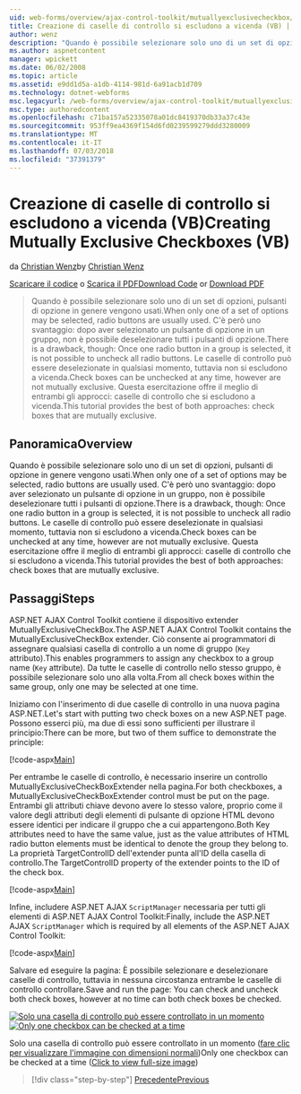 ```yaml
---
uid: web-forms/overview/ajax-control-toolkit/mutuallyexclusivecheckbox/creating-mutually-exclusive-checkboxes-vb
title: Creazione di caselle di controllo si escludono a vicenda (VB) | Microsoft Docs
author: wenz
description: "Quando è possibile selezionare solo uno di un set di opzioni, pulsanti di opzione in genere vengono usati. C'è però uno svantaggio: dopo aver selezionato un pulsante di opzione in un gruppo,..."
ms.author: aspnetcontent
manager: wpickett
ms.date: 06/02/2008
ms.topic: article
ms.assetid: e9dd1d5a-a1db-4114-981d-6a91acb1d709
ms.technology: dotnet-webforms
msc.legacyurl: /web-forms/overview/ajax-control-toolkit/mutuallyexclusivecheckbox/creating-mutually-exclusive-checkboxes-vb
msc.type: authoredcontent
ms.openlocfilehash: c71ba157a52335078a01dc8419370db33a37c43e
ms.sourcegitcommit: 953ff9ea4369f154d6fd0239599279ddd3280009
ms.translationtype: MT
ms.contentlocale: it-IT
ms.lasthandoff: 07/03/2018
ms.locfileid: "37391379"
---
```

<a name="creating-mutually-exclusive-checkboxes-vb"></a><span data-ttu-id="f3df4-104">Creazione di caselle di controllo si escludono a vicenda (VB)</span><span class="sxs-lookup"><span data-stu-id="f3df4-104">Creating Mutually Exclusive Checkboxes (VB)</span></span>
====================
<span data-ttu-id="f3df4-105">da [Christian Wenz](https://github.com/wenz)</span><span class="sxs-lookup"><span data-stu-id="f3df4-105">by [Christian Wenz](https://github.com/wenz)</span></span>

<span data-ttu-id="f3df4-106">[Scaricare il codice](http://download.microsoft.com/download/9/3/f/93f8daea-bebd-4821-833b-95205389c7d0/MutuallyExclusiveCheckBox0.vb.zip) o [Scarica il PDF](http://download.microsoft.com/download/b/6/a/b6ae89ee-df69-4c87-9bfb-ad1eb2b23373/mutuallyexclusivecheckbox0VB.pdf)</span><span class="sxs-lookup"><span data-stu-id="f3df4-106">[Download Code](http://download.microsoft.com/download/9/3/f/93f8daea-bebd-4821-833b-95205389c7d0/MutuallyExclusiveCheckBox0.vb.zip) or [Download PDF](http://download.microsoft.com/download/b/6/a/b6ae89ee-df69-4c87-9bfb-ad1eb2b23373/mutuallyexclusivecheckbox0VB.pdf)</span></span>

> <span data-ttu-id="f3df4-107">Quando è possibile selezionare solo uno di un set di opzioni, pulsanti di opzione in genere vengono usati.</span><span class="sxs-lookup"><span data-stu-id="f3df4-107">When only one of a set of options may be selected, radio buttons are usually used.</span></span> <span data-ttu-id="f3df4-108">C'è però uno svantaggio: dopo aver selezionato un pulsante di opzione in un gruppo, non è possibile deselezionare tutti i pulsanti di opzione.</span><span class="sxs-lookup"><span data-stu-id="f3df4-108">There is a drawback, though: Once one radio button in a group is selected, it is not possible to uncheck all radio buttons.</span></span> <span data-ttu-id="f3df4-109">Le caselle di controllo può essere deselezionate in qualsiasi momento, tuttavia non si escludono a vicenda.</span><span class="sxs-lookup"><span data-stu-id="f3df4-109">Check boxes can be unchecked at any time, however are not mutually exclusive.</span></span> <span data-ttu-id="f3df4-110">Questa esercitazione offre il meglio di entrambi gli approcci: caselle di controllo che si escludono a vicenda.</span><span class="sxs-lookup"><span data-stu-id="f3df4-110">This tutorial provides the best of both approaches: check boxes that are mutually exclusive.</span></span>


## <a name="overview"></a><span data-ttu-id="f3df4-111">Panoramica</span><span class="sxs-lookup"><span data-stu-id="f3df4-111">Overview</span></span>

<span data-ttu-id="f3df4-112">Quando è possibile selezionare solo uno di un set di opzioni, pulsanti di opzione in genere vengono usati.</span><span class="sxs-lookup"><span data-stu-id="f3df4-112">When only one of a set of options may be selected, radio buttons are usually used.</span></span> <span data-ttu-id="f3df4-113">C'è però uno svantaggio: dopo aver selezionato un pulsante di opzione in un gruppo, non è possibile deselezionare tutti i pulsanti di opzione.</span><span class="sxs-lookup"><span data-stu-id="f3df4-113">There is a drawback, though: Once one radio button in a group is selected, it is not possible to uncheck all radio buttons.</span></span> <span data-ttu-id="f3df4-114">Le caselle di controllo può essere deselezionate in qualsiasi momento, tuttavia non si escludono a vicenda.</span><span class="sxs-lookup"><span data-stu-id="f3df4-114">Check boxes can be unchecked at any time, however are not mutually exclusive.</span></span> <span data-ttu-id="f3df4-115">Questa esercitazione offre il meglio di entrambi gli approcci: caselle di controllo che si escludono a vicenda.</span><span class="sxs-lookup"><span data-stu-id="f3df4-115">This tutorial provides the best of both approaches: check boxes that are mutually exclusive.</span></span>

## <a name="steps"></a><span data-ttu-id="f3df4-116">Passaggi</span><span class="sxs-lookup"><span data-stu-id="f3df4-116">Steps</span></span>

<span data-ttu-id="f3df4-117">ASP.NET AJAX Control Toolkit contiene il dispositivo extender MutuallyExclusiveCheckBox.</span><span class="sxs-lookup"><span data-stu-id="f3df4-117">The ASP.NET AJAX Control Toolkit contains the MutuallyExclusiveCheckBox extender.</span></span> <span data-ttu-id="f3df4-118">Ciò consente ai programmatori di assegnare qualsiasi casella di controllo a un nome di gruppo (`Key` attributo).</span><span class="sxs-lookup"><span data-stu-id="f3df4-118">This enables programmers to assign any checkbox to a group name (`Key` attribute).</span></span> <span data-ttu-id="f3df4-119">Da tutte le caselle di controllo nello stesso gruppo, è possibile selezionare solo uno alla volta.</span><span class="sxs-lookup"><span data-stu-id="f3df4-119">From all check boxes within the same group, only one may be selected at one time.</span></span>

<span data-ttu-id="f3df4-120">Iniziamo con l'inserimento di due caselle di controllo in una nuova pagina ASP.NET.</span><span class="sxs-lookup"><span data-stu-id="f3df4-120">Let's start with putting two check boxes on a new ASP.NET page.</span></span> <span data-ttu-id="f3df4-121">Possono esserci più, ma due di essi sono sufficienti per illustrare il principio:</span><span class="sxs-lookup"><span data-stu-id="f3df4-121">There can be more, but two of them suffice to demonstrate the principle:</span></span>

[!code-aspx[Main](creating-mutually-exclusive-checkboxes-vb/samples/sample1.aspx)]

<span data-ttu-id="f3df4-122">Per entrambe le caselle di controllo, è necessario inserire un controllo MutuallyExclusiveCheckBoxExtender nella pagina.</span><span class="sxs-lookup"><span data-stu-id="f3df4-122">For both checkboxes, a MutuallyExclusiveCheckBoxExtender control must be put on the page.</span></span> <span data-ttu-id="f3df4-123">Entrambi gli attributi chiave devono avere lo stesso valore, proprio come il valore degli attributi degli elementi di pulsante di opzione HTML devono essere identici per indicare il gruppo che a cui appartengono.</span><span class="sxs-lookup"><span data-stu-id="f3df4-123">Both Key attributes need to have the same value, just as the value attributes of HTML radio button elements must be identical to denote the group they belong to.</span></span> <span data-ttu-id="f3df4-124">La proprietà TargetControlID dell'extender punta all'ID della casella di controllo.</span><span class="sxs-lookup"><span data-stu-id="f3df4-124">The TargetControlID property of the extender points to the ID of the check box.</span></span>

[!code-aspx[Main](creating-mutually-exclusive-checkboxes-vb/samples/sample2.aspx)]

<span data-ttu-id="f3df4-125">Infine, includere ASP.NET AJAX `ScriptManager` necessaria per tutti gli elementi di ASP.NET AJAX Control Toolkit:</span><span class="sxs-lookup"><span data-stu-id="f3df4-125">Finally, include the ASP.NET AJAX `ScriptManager` which is required by all elements of the ASP.NET AJAX Control Toolkit:</span></span>

[!code-aspx[Main](creating-mutually-exclusive-checkboxes-vb/samples/sample3.aspx)]

<span data-ttu-id="f3df4-126">Salvare ed eseguire la pagina: È possibile selezionare e deselezionare caselle di controllo, tuttavia in nessuna circostanza entrambe le caselle di controllo controllare.</span><span class="sxs-lookup"><span data-stu-id="f3df4-126">Save and run the page: You can check and uncheck both check boxes, however at no time can both check boxes be checked.</span></span>


<span data-ttu-id="f3df4-127">[![Solo una casella di controllo può essere controllato in un momento](creating-mutually-exclusive-checkboxes-vb/_static/image2.png)](creating-mutually-exclusive-checkboxes-vb/_static/image1.png)</span><span class="sxs-lookup"><span data-stu-id="f3df4-127">[![Only one checkbox can be checked at a time](creating-mutually-exclusive-checkboxes-vb/_static/image2.png)](creating-mutually-exclusive-checkboxes-vb/_static/image1.png)</span></span>

<span data-ttu-id="f3df4-128">Solo una casella di controllo può essere controllato in un momento ([fare clic per visualizzare l'immagine con dimensioni normali](creating-mutually-exclusive-checkboxes-vb/_static/image3.png))</span><span class="sxs-lookup"><span data-stu-id="f3df4-128">Only one checkbox can be checked at a time ([Click to view full-size image](creating-mutually-exclusive-checkboxes-vb/_static/image3.png))</span></span>

> [!div class="step-by-step"]
> [<span data-ttu-id="f3df4-129">Precedente</span><span class="sxs-lookup"><span data-stu-id="f3df4-129">Previous</span></span>](creating-mutually-exclusive-checkboxes-cs.md)
